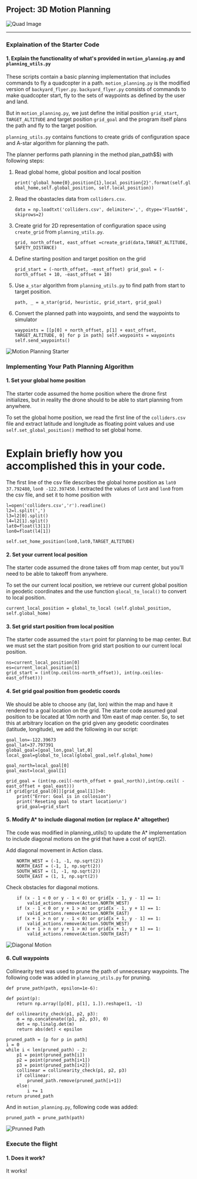 
## Project: 3D Motion Planning
![Quad Image](./misc/enroute.png)

---

### Explaination of the Starter Code


#### 1. Explain the functionality of what's provided in `motion_planning.py` and `planning_utils.py`
These scripts contain a basic planning implementation that includes commands to fly a quadcopter in a path. `motion_planning.py` is the modified version of `backyard_flyer.py`. `backyard_flyer.py` consists of commands to make quadcopter start, fly to the sets of waypoints as defined by the user and land.

But in `motion_planning.py`, we just define the initial position `grid_start`, `TARGET_ALTITUDE` and target position `grid_goal` and the program itself plans the path and fly to the target position.

`planning_utils.py` contains functions to create grids of configuration space and A-star algorithm for planning the path.

The planner performs path planning in the method plan_path$$) with following steps:
1. Read global home, global position and local position

    ``
     print('global_home{0},position{1},local_position{2}'.format(self.global_home,self.global_position,
     self.local_position))
    ``

2. Read the obastacles data from `colliders.csv`.

    ``
     data = np.loadtxt('colliders.csv', delimiter=',', dtype='Float64', skiprows=2)
    ``

3. Create grid for 2D representation of configuration space using `create_grid` from `planning_utils.py`.

    ``
    grid, north_offset, east_offset =create_grid(data,TARGET_ALTITUDE, SAFETY_DISTANCE)
    ``

4. Define starting position and target position on the grid

    ``
    grid_start = (-north_offset, -east_offset)
    grid_goal = (-north_offset + 10, -east_offset + 10)
    ``

5. Use `a_star` algorithm from `planning_utils.py` to find path from start to target position.

    ``
    path, _ = a_star(grid, heuristic, grid_start, grid_goal)
    ``
6. Convert the planned path into waypoints, and send the waypoints to simulator

    ``
    waypoints = [[p[0] + north_offset, p[1] + east_offset, TARGET_ALTITUDE, 0] for p in path]
    self.waypoints = waypoints
    self.send_waypoints()
    ``

![Motion Planning Starter](motion_planning1.png)

### Implementing Your Path Planning Algorithm

#### 1. Set your global home position
The starter code assumed the home position where the drone first initializes, but in reality the drone should to be able to start planning from anywhere.

To set the global home position, we read the first line of the `colliders.csv` file and extract latitude and longitude as floating point values and use ``self.set_global_position()`` method to set global home.

# Explain briefly how you accomplished this in your code.

The first line of the csv file describes the global home position as `lat0 37.792480`, `lon0 -122.397450`. I extracted the values of `lat0` and `lon0` from the csv file, and set it to home position with
```
l=open('colliders.csv','r').readline()
l2=l.split(',')
l3=l2[0].split()
l4=l2[1].split()
lat0=float(l3[1])
lon0=float(l4[1])

self.set_home_position(lon0,lat0,TARGET_ALTITUDE)
```

#### 2. Set your current local position
The starter code assumed the drone takes off from map center, but you'll need to be able to takeoff from anywhere.

To set the our current local position, we retrieve our current global position in geodetic coordinates and the use function `glocal_to_local()` to convert to local position.

```
current_local_position = global_to_local (self.global_position, self.global_home)
```

#### 3. Set grid start position from local position
The starter code assumed the `start` point for planning to be map center. But we must set the start position from grid start position to our current local position.

```
ns=current_local_position[0]
es=current_local_position[1]
grid_start = (int(np.ceil(ns-north_offset)), int(np.ceil(es-east_offset)))
```

#### 4. Set grid goal position from geodetic coords
We should be able to choose any (lat, lon) within the map and have it rendered to a goal location on the grid. The starter code assumed goal position to be located at 10m north and 10m east of map center. So, to set this at arbitrary location on the grid given any geodetic coordinates (latitude, longitude), we add the following in our script:
```
goal_lon=-122.39673
goal_lat=37.797391
global_goal=[goal_lon,goal_lat,0]
local_goal=global_to_local(global_goal,self.global_home)

goal_north=local_goal[0]
goal_east=local_goal[1]

grid_goal = (int(np.ceil(-north_offset + goal_north)),int(np.ceil( -east_offset + goal_east)))
if grid[grid_goal[0]][grid_goal[1]]>0:
    print("Error: Goal is in collosion")
    print('Reseting goal to start location\n')
    grid_goal=grid_start
```


#### 5. Modify A* to include diagonal motion (or replace A* altogether)
The code was modified in planning_utils() to update the A* implementation to include diagonal motions on the grid that have a cost of sqrt(2).

Add diagonal movement in Action class.

```
    NORTH_WEST = (-1, -1, np.sqrt(2))
    NORTH_EAST = (-1, 1, np.sqrt(2))
    SOUTH_WEST = (1, -1, np.sqrt(2))
    SOUTH_EAST = (1, 1, np.sqrt(2))
```

Check obstacles for diagonal motions.

```
    if (x - 1 < 0 or y - 1 < 0) or grid[x - 1, y - 1] == 1:
        valid_actions.remove(Action.NORTH_WEST)
    if (x - 1 < 0 or y + 1 > m) or grid[x - 1, y + 1] == 1:
        valid_actions.remove(Action.NORTH_EAST)
    if (x + 1 > n or y - 1 < 0) or grid[x + 1, y - 1] == 1:
        valid_actions.remove(Action.SOUTH_WEST)
    if (x + 1 > n or y + 1 > m) or grid[x + 1, y + 1] == 1:
        valid_actions.remove(Action.SOUTH_EAST)
```
![Diagonal Motion](diagonal_motion.png)


#### 6. Cull waypoints
Collinearity test was used to prune the path of unnecessary waypoints. The following code was added in `planning_utils.py` for pruning.

    def prune_path(path, epsilon=1e-6):

    def point(p):
        return np.array([p[0], p[1], 1.]).reshape(1, -1)

    def collinearity_check(p1, p2, p3):
        m = np.concatenate((p1, p2, p3), 0)
        det = np.linalg.det(m)
        return abs(det) < epsilon

    pruned_path = [p for p in path]
    i = 0
    while i < len(pruned_path) - 2:
        p1 = point(pruned_path[i])
        p2 = point(pruned_path[i+1])
        p3 = point(pruned_path[i+2])
        collinear = collinearity_check(p1, p2, p3)
        if collinear:
            pruned_path.remove(pruned_path[i+1])
        else:
            i += 1
    return pruned_path

And in `motion_planning.py`, following code was added:


    pruned_path = prune_path(path)

![Prunned Path](prunned_path.png)


### Execute the flight
#### 1. Does it work?
It works!

